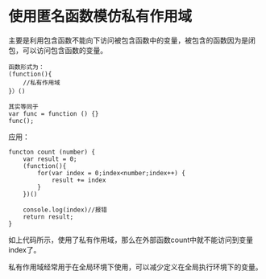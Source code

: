 # 使用匿名函数模仿私有作用域

主要是利用包含函数不能向下访问被包含函数中的变量，被包含的函数因为是闭包，可以访问包含函数的变量。

```
函数形式为：
(function(){
    //私有作用域
}）()
    
其实等同于
var func = function () {}
func();
```

应用：

```
functon count (number) {
    var result = 0;
    (function(){
        for(var index = 0;index<number;index++) {
            result += index
        }
    })()
    
    console.log(index)//报错
    return result;
}
```

如上代码所示，使用了私有作用域，那么在外部函数count中就不能访问到变量index了。

私有作用域经常用于在全局环境下使用，可以减少定义在全局执行环境下的变量。



